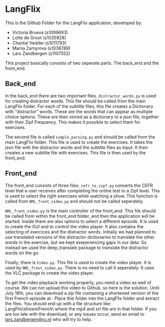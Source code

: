 # LangFlix

This is the Github Folder for the LangFlix application, developed by:
-    Victoria Brueva (s1099693)
-    Lotte de Groot (s1035928)
-    Chantal Vedder (s1011793)
-    Mariia Zamyrova (s1038789)
-    Lars Zandbergen (s1107552)

This project basically consists of two seperate parts. The back_end and the front_end.

## Back_end
In the back_end there are two important files. `distractor_words.py` is used for creating distractor words. This file should be called from the main LangFlix folder. For each of the subtitle files, this file creates a Dictionary with "distractor" words. These are the words that can appear as multiple choice options. These are then stored as a dictionary to a json file, together with their Zipf Frequency. This makes it possible to select them for exercises.

The second file is called `simple_parsing.py` and should be called from the main LangFlix folder. This file is used to create the exercises. It takes the json file with the distractor words and the subtitle files as input. It then creates a new subtilte file with exercises. This file is then used by the front_end.

## Front_end
The front_end consists of three files. `cefr_to_zipf.py` converts the CEFR level that a user receives after completing the online test to a Zipf level. This is used to select the right exercises while watching a show. This function is called from `NML_front_video.py` and should not be called seperately.

`NML_front_video.py` is the main controller of the front_end. This file should be called from within the front_end folder, and then the application will be started. Inside there are also options to select a different episode. It is used to create the GUI and to control the video player. It also contains the selecting of exercices and the distractor words. Initially we had planned to use translated versions of the distractor dictionaries to translate the other words in the exercise, but we kept exeperiencing gaps in our data. So instead we used the deep_translate package to translate the distractor words on the go.

Finally, there is `Video.py`. This file is used to create the video player. It is used by `NML_front_video.py`. There is no need to call it seperately. It uses the VLC package to create the video player.

To get the video playback working properly, you need a video as well of course. We can not upload this video to Github, so here is the solution.
Until July  16th, you can download a zip file containing a shortened version of the first French episode at :
Place this folder into the LangFlix folder and extract the files. You should end up with a file structure like: LangFlix\shows\French\ where the mp4 and srt file are in that folder.
If you are too late with the download, or any issues occur, send an email to lars.zandbergen@ru.nl who will try to help.

